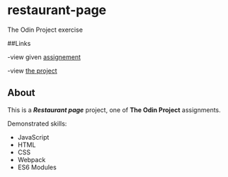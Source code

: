# restaurant-page
The Odin Project exercise

##Links

-view given [assignement](https://www.theodinproject.com/lessons/node-path-javascript-restaurant-page#assignment)

-view [the project](https://volodimeru.github.io/restaurant-page/)

## About 
This is a ***Restaurant page*** project, one of **The Odin Project** assignments.

Demonstrated skills:
- JavaScript
- HTML
- CSS
- Webpack
- ES6 Modules